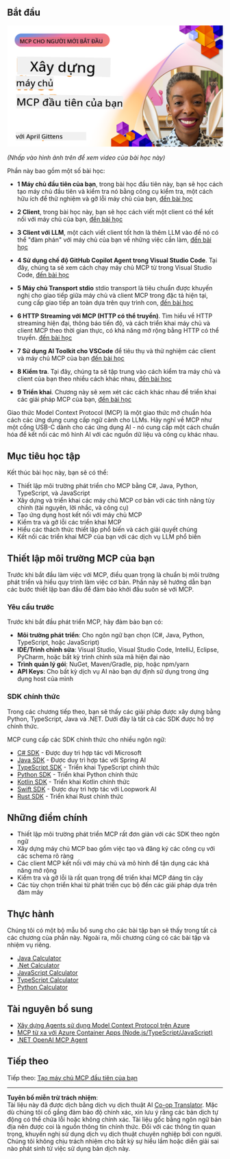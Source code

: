 <!--
CO_OP_TRANSLATOR_METADATA:
{
  "original_hash": "1197b6dbde36773e04a5ae826557fdb9",
  "translation_date": "2025-08-26T18:01:29+00:00",
  "source_file": "03-GettingStarted/README.md",
  "language_code": "vi"
}
-->
## Bắt đầu  

[![Xây dựng máy chủ MCP đầu tiên của bạn](../../../translated_images/04.0ea920069efd979a0b2dad51e72c1df7ead9c57b3305796068a6cee1f0dd6674.vi.png)](https://youtu.be/sNDZO9N4m9Y)

_(Nhấp vào hình ảnh trên để xem video của bài học này)_

Phần này bao gồm một số bài học:

- **1 Máy chủ đầu tiên của bạn**, trong bài học đầu tiên này, bạn sẽ học cách tạo máy chủ đầu tiên và kiểm tra nó bằng công cụ kiểm tra, một cách hữu ích để thử nghiệm và gỡ lỗi máy chủ của bạn, [đến bài học](01-first-server/README.md)

- **2 Client**, trong bài học này, bạn sẽ học cách viết một client có thể kết nối với máy chủ của bạn, [đến bài học](02-client/README.md)

- **3 Client với LLM**, một cách viết client tốt hơn là thêm LLM vào để nó có thể "đàm phán" với máy chủ của bạn về những việc cần làm, [đến bài học](03-llm-client/README.md)

- **4 Sử dụng chế độ GitHub Copilot Agent trong Visual Studio Code**. Tại đây, chúng ta sẽ xem cách chạy máy chủ MCP từ trong Visual Studio Code, [đến bài học](04-vscode/README.md)

- **5 Máy chủ Transport stdio** stdio transport là tiêu chuẩn được khuyến nghị cho giao tiếp giữa máy chủ và client MCP trong đặc tả hiện tại, cung cấp giao tiếp an toàn dựa trên quy trình con, [đến bài học](05-stdio-server/README.md)

- **6 HTTP Streaming với MCP (HTTP có thể truyền)**. Tìm hiểu về HTTP streaming hiện đại, thông báo tiến độ, và cách triển khai máy chủ và client MCP theo thời gian thực, có khả năng mở rộng bằng HTTP có thể truyền. [đến bài học](06-http-streaming/README.md)

- **7 Sử dụng AI Toolkit cho VSCode** để tiêu thụ và thử nghiệm các client và máy chủ MCP của bạn [đến bài học](07-aitk/README.md)

- **8 Kiểm tra**. Tại đây, chúng ta sẽ tập trung vào cách kiểm tra máy chủ và client của bạn theo nhiều cách khác nhau, [đến bài học](08-testing/README.md)

- **9 Triển khai**. Chương này sẽ xem xét các cách khác nhau để triển khai các giải pháp MCP của bạn, [đến bài học](09-deployment/README.md)

Giao thức Model Context Protocol (MCP) là một giao thức mở chuẩn hóa cách các ứng dụng cung cấp ngữ cảnh cho LLMs. Hãy nghĩ về MCP như một cổng USB-C dành cho các ứng dụng AI - nó cung cấp một cách chuẩn hóa để kết nối các mô hình AI với các nguồn dữ liệu và công cụ khác nhau.

## Mục tiêu học tập

Kết thúc bài học này, bạn sẽ có thể:

- Thiết lập môi trường phát triển cho MCP bằng C#, Java, Python, TypeScript, và JavaScript
- Xây dựng và triển khai các máy chủ MCP cơ bản với các tính năng tùy chỉnh (tài nguyên, lời nhắc, và công cụ)
- Tạo ứng dụng host kết nối với máy chủ MCP
- Kiểm tra và gỡ lỗi các triển khai MCP
- Hiểu các thách thức thiết lập phổ biến và cách giải quyết chúng
- Kết nối các triển khai MCP của bạn với các dịch vụ LLM phổ biến

## Thiết lập môi trường MCP của bạn

Trước khi bắt đầu làm việc với MCP, điều quan trọng là chuẩn bị môi trường phát triển và hiểu quy trình làm việc cơ bản. Phần này sẽ hướng dẫn bạn các bước thiết lập ban đầu để đảm bảo khởi đầu suôn sẻ với MCP.

### Yêu cầu trước

Trước khi bắt đầu phát triển MCP, hãy đảm bảo bạn có:

- **Môi trường phát triển**: Cho ngôn ngữ bạn chọn (C#, Java, Python, TypeScript, hoặc JavaScript)
- **IDE/Trình chỉnh sửa**: Visual Studio, Visual Studio Code, IntelliJ, Eclipse, PyCharm, hoặc bất kỳ trình chỉnh sửa mã hiện đại nào
- **Trình quản lý gói**: NuGet, Maven/Gradle, pip, hoặc npm/yarn
- **API Keys**: Cho bất kỳ dịch vụ AI nào bạn dự định sử dụng trong ứng dụng host của mình

### SDK chính thức

Trong các chương tiếp theo, bạn sẽ thấy các giải pháp được xây dựng bằng Python, TypeScript, Java và .NET. Dưới đây là tất cả các SDK được hỗ trợ chính thức.

MCP cung cấp các SDK chính thức cho nhiều ngôn ngữ:
- [C# SDK](https://github.com/modelcontextprotocol/csharp-sdk) - Được duy trì hợp tác với Microsoft
- [Java SDK](https://github.com/modelcontextprotocol/java-sdk) - Được duy trì hợp tác với Spring AI
- [TypeScript SDK](https://github.com/modelcontextprotocol/typescript-sdk) - Triển khai TypeScript chính thức
- [Python SDK](https://github.com/modelcontextprotocol/python-sdk) - Triển khai Python chính thức
- [Kotlin SDK](https://github.com/modelcontextprotocol/kotlin-sdk) - Triển khai Kotlin chính thức
- [Swift SDK](https://github.com/modelcontextprotocol/swift-sdk) - Được duy trì hợp tác với Loopwork AI
- [Rust SDK](https://github.com/modelcontextprotocol/rust-sdk) - Triển khai Rust chính thức

## Những điểm chính

- Thiết lập môi trường phát triển MCP rất đơn giản với các SDK theo ngôn ngữ
- Xây dựng máy chủ MCP bao gồm việc tạo và đăng ký các công cụ với các schema rõ ràng
- Các client MCP kết nối với máy chủ và mô hình để tận dụng các khả năng mở rộng
- Kiểm tra và gỡ lỗi là rất quan trọng để triển khai MCP đáng tin cậy
- Các tùy chọn triển khai từ phát triển cục bộ đến các giải pháp dựa trên đám mây

## Thực hành

Chúng tôi có một bộ mẫu bổ sung cho các bài tập bạn sẽ thấy trong tất cả các chương của phần này. Ngoài ra, mỗi chương cũng có các bài tập và nhiệm vụ riêng.

- [Java Calculator](./samples/java/calculator/README.md)
- [.Net Calculator](../../../03-GettingStarted/samples/csharp)
- [JavaScript Calculator](./samples/javascript/README.md)
- [TypeScript Calculator](./samples/typescript/README.md)
- [Python Calculator](../../../03-GettingStarted/samples/python)

## Tài nguyên bổ sung

- [Xây dựng Agents sử dụng Model Context Protocol trên Azure](https://learn.microsoft.com/azure/developer/ai/intro-agents-mcp)
- [MCP từ xa với Azure Container Apps (Node.js/TypeScript/JavaScript)](https://learn.microsoft.com/samples/azure-samples/mcp-container-ts/mcp-container-ts/)
- [.NET OpenAI MCP Agent](https://learn.microsoft.com/samples/azure-samples/openai-mcp-agent-dotnet/openai-mcp-agent-dotnet/)

## Tiếp theo

Tiếp theo: [Tạo máy chủ MCP đầu tiên của bạn](01-first-server/README.md)

---

**Tuyên bố miễn trừ trách nhiệm**:  
Tài liệu này đã được dịch bằng dịch vụ dịch thuật AI [Co-op Translator](https://github.com/Azure/co-op-translator). Mặc dù chúng tôi cố gắng đảm bảo độ chính xác, xin lưu ý rằng các bản dịch tự động có thể chứa lỗi hoặc không chính xác. Tài liệu gốc bằng ngôn ngữ bản địa nên được coi là nguồn thông tin chính thức. Đối với các thông tin quan trọng, khuyến nghị sử dụng dịch vụ dịch thuật chuyên nghiệp bởi con người. Chúng tôi không chịu trách nhiệm cho bất kỳ sự hiểu lầm hoặc diễn giải sai nào phát sinh từ việc sử dụng bản dịch này.